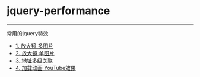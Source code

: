 # jquery-performance
------
常用的jquery特效

+ [1. 放大镜 多图片](jqzoom)
+ [2. 放大镜 单图片](Zoom)
+ [3. 地址多级关联](placecheck) 
+ [4. 加载动画 YouTube效果](youtube-loadingbar)
